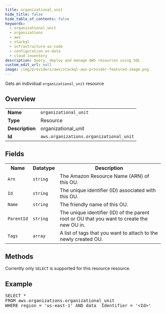 ```yaml
---
title: organizational_unit
hide_title: false
hide_table_of_contents: false
keywords:
  - organizational_unit
  - organizations
  - aws
  - stackql
  - infrastructure-as-code
  - configuration-as-data
  - cloud inventory
description: Query, deploy and manage AWS resources using SQL
custom_edit_url: null
image: /img/providers/aws/stackql-aws-provider-featured-image.png
---
```

Gets an individual <code>organizational_unit</code> resource

## Overview
<table><tbody>
<tr><td><b>Name</b></td><td><code>organizational_unit</code></td></tr>
<tr><td><b>Type</b></td><td>Resource</td></tr>
<tr><td><b>Description</b></td><td>organizational_unit</td></tr>
<tr><td><b>Id</b></td><td><code>aws.organizations.organizational_unit</code></td></tr>
</tbody></table>

## Fields
<table><tbody>
<tr><th>Name</th><th>Datatype</th><th>Description</th></tr>
<tr><td><code>Arn</code></td><td><code>string</code></td><td>The Amazon Resource Name (ARN) of this OU.</td></tr>
<tr><td><code>Id</code></td><td><code>string</code></td><td>The unique identifier (ID) associated with this OU.</td></tr>
<tr><td><code>Name</code></td><td><code>string</code></td><td>The friendly name of this OU.</td></tr>
<tr><td><code>ParentId</code></td><td><code>string</code></td><td>The unique identifier (ID) of the parent root or OU that you want to create the new OU in.</td></tr>
<tr><td><code>Tags</code></td><td><code>array</code></td><td>A list of tags that you want to attach to the newly created OU.</td></tr>

</tbody></table>

## Methods
Currently only <code>SELECT</code> is supported for this resource resource.

## Example
<pre>
SELECT * 
FROM aws.organizations.organizational_unit
WHERE region = 'us-east-1' AND data__Identifier = '&lt;Id&gt;'
</pre>
